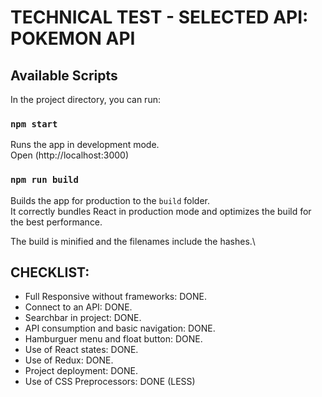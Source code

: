 # TECHNICAL TEST - SELECTED API: POKEMON API

## Available Scripts

In the project directory, you can run:

### `npm start`

Runs the app in development mode.\
Open (http://localhost:3000) 

### `npm run build`

Builds the app for production to the `build` folder.\
It correctly bundles React in production mode and optimizes the build for the best performance.

The build is minified and the filenames include the hashes.\


## CHECKLIST:

- Full Responsive without frameworks: DONE.
- Connect to an API: DONE.
- Searchbar in project: DONE.
- API consumption and basic navigation: DONE.
- Hamburguer menu and float button: DONE.
- Use of React states: DONE.
- Use of Redux: DONE.
- Project deployment: DONE.
- Use of CSS Preprocessors: DONE (LESS)

